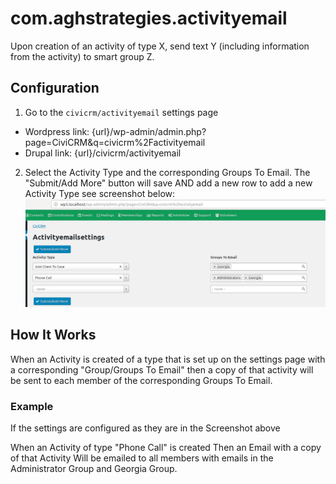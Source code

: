 # com.aghstrategies.activityemail
Upon creation of an activity of type X, send text Y (including information from the activity) to smart group Z.

## Configuration
1. Go to the `civicrm/activityemail` settings page
  + Wordpress link: {url}/wp-admin/admin.php?page=CiviCRM&q=civicrm%2Factivityemail
  + Drupal link: {url}/civicrm/activityemail
2. Select the Activity Type and the corresponding Groups To Email. The "Submit/Add More" button will save AND add a new row to add a new Activity Type see screenshot below:
![screenshot of settings page.](images/settingsPage.png)

## How It Works
When an Activity is created of a type that is set up on the settings page with a corresponding "Group/Groups To Email" then a copy of that activity will be sent to each member of the corresponding Groups To Email.

### Example
If the settings are configured as they are in the Screenshot above

When an Activity of type "Phone Call" is created
Then an Email with a copy of that Activity Will be emailed to all members with emails in the Administrator Group and Georgia Group.
